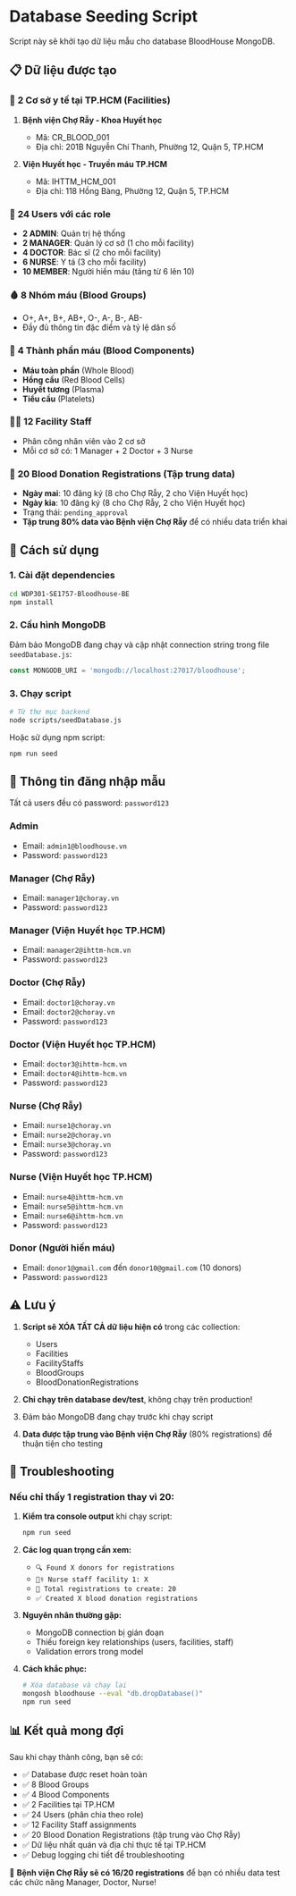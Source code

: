 # Database Seeding Script

Script này sẽ khởi tạo dữ liệu mẫu cho database BloodHouse MongoDB.

## 📋 Dữ liệu được tạo

### 🏥 **2 Cơ sở y tế tại TP.HCM (Facilities)**
1. **Bệnh viện Chợ Rẫy - Khoa Huyết học**
   - Mã: CR_BLOOD_001
   - Địa chỉ: 201B Nguyễn Chí Thanh, Phường 12, Quận 5, TP.HCM

2. **Viện Huyết học - Truyền máu TP.HCM**
   - Mã: IHTTM_HCM_001
   - Địa chỉ: 118 Hồng Bàng, Phường 12, Quận 5, TP.HCM

### 👥 **24 Users với các role**
- **2 ADMIN**: Quản trị hệ thống
- **2 MANAGER**: Quản lý cơ sở (1 cho mỗi facility)
- **4 DOCTOR**: Bác sĩ (2 cho mỗi facility)
- **6 NURSE**: Y tá (3 cho mỗi facility)  
- **10 MEMBER**: Người hiến máu (tăng từ 6 lên 10)

### 🩸 **8 Nhóm máu (Blood Groups)**
- O+, A+, B+, AB+, O-, A-, B-, AB-
- Đầy đủ thông tin đặc điểm và tỷ lệ dân số

### 🧪 **4 Thành phần máu (Blood Components)**
- **Máu toàn phần** (Whole Blood)
- **Hồng cầu** (Red Blood Cells) 
- **Huyết tương** (Plasma)
- **Tiểu cầu** (Platelets)

### 👨‍⚕️ **12 Facility Staff**
- Phân công nhân viên vào 2 cơ sở
- Mỗi cơ sở có: 1 Manager + 2 Doctor + 3 Nurse

### 📝 **20 Blood Donation Registrations (Tập trung data)**
- **Ngày mai**: 10 đăng ký (8 cho Chợ Rẫy, 2 cho Viện Huyết học)
- **Ngày kia**: 10 đăng ký (8 cho Chợ Rẫy, 2 cho Viện Huyết học)
- Trạng thái: `pending_approval`
- **Tập trung 80% data vào Bệnh viện Chợ Rẫy** để có nhiều data triển khai

## 🚀 Cách sử dụng

### 1. Cài đặt dependencies
```bash
cd WDP301-SE1757-Bloodhouse-BE
npm install
```

### 2. Cấu hình MongoDB
Đảm bảo MongoDB đang chạy và cập nhật connection string trong file `seedDatabase.js`:
```javascript
const MONGODB_URI = 'mongodb://localhost:27017/bloodhouse';
```

### 3. Chạy script
```bash
# Từ thư mục backend
node scripts/seedDatabase.js
```

Hoặc sử dụng npm script:
```bash
npm run seed
```

## 👤 Thông tin đăng nhập mẫu

Tất cả users đều có password: `password123`

### Admin
- Email: `admin1@bloodhouse.vn`
- Password: `password123`

### Manager (Chợ Rẫy) 
- Email: `manager1@choray.vn`
- Password: `password123`

### Manager (Viện Huyết học TP.HCM)
- Email: `manager2@ihttm-hcm.vn`
- Password: `password123`

### Doctor (Chợ Rẫy)
- Email: `doctor1@choray.vn` 
- Email: `doctor2@choray.vn`
- Password: `password123`

### Doctor (Viện Huyết học TP.HCM)
- Email: `doctor3@ihttm-hcm.vn`
- Email: `doctor4@ihttm-hcm.vn` 
- Password: `password123`

### Nurse (Chợ Rẫy)
- Email: `nurse1@choray.vn`
- Email: `nurse2@choray.vn`
- Email: `nurse3@choray.vn`
- Password: `password123`

### Nurse (Viện Huyết học TP.HCM)
- Email: `nurse4@ihttm-hcm.vn`
- Email: `nurse5@ihttm-hcm.vn`
- Email: `nurse6@ihttm-hcm.vn`
- Password: `password123`

### Donor (Người hiến máu)
- Email: `donor1@gmail.com` đến `donor10@gmail.com` (10 donors)
- Password: `password123`

## ⚠️ Lưu ý

1. **Script sẽ XÓA TẤT CẢ dữ liệu hiện có** trong các collection:
   - Users
   - Facilities  
   - FacilityStaffs
   - BloodGroups
   - BloodDonationRegistrations

2. **Chỉ chạy trên database dev/test**, không chạy trên production!

3. Đảm bảo MongoDB đang chạy trước khi chạy script

4. **Data được tập trung vào Bệnh viện Chợ Rẫy** (80% registrations) để thuận tiện cho testing

## 🐛 Troubleshooting

### Nếu chỉ thấy 1 registration thay vì 20:

1. **Kiểm tra console output** khi chạy script:
   ```bash
   npm run seed
   ```

2. **Các log quan trọng cần xem:**
   - `🔍 Found X donors for registrations` 
   - `👨‍⚕️ Nurse staff facility 1: X`
   - `📝 Total registrations to create: 20`
   - `✅ Created X blood donation registrations`

3. **Nguyên nhân thường gặp:**
   - MongoDB connection bị gián đoạn
   - Thiếu foreign key relationships (users, facilities, staff)
   - Validation errors trong model

4. **Cách khắc phục:**
   ```bash
   # Xóa database và chạy lại
   mongosh bloodhouse --eval "db.dropDatabase()"
   npm run seed
   ```

## 📊 Kết quả mong đợi

Sau khi chạy thành công, bạn sẽ có:
- ✅ Database được reset hoàn toàn
- ✅ 8 Blood Groups  
- ✅ 4 Blood Components
- ✅ 2 Facilities tại TP.HCM
- ✅ 24 Users (phân chia theo role)
- ✅ 12 Facility Staff assignments
- ✅ 20 Blood Donation Registrations (tập trung vào Chợ Rẫy)
- ✅ Dữ liệu nhất quán và địa chỉ thực tế tại TP.HCM
- ✅ Debug logging chi tiết để troubleshooting

🎯 **Bệnh viện Chợ Rẫy sẽ có 16/20 registrations** để bạn có nhiều data test các chức năng Manager, Doctor, Nurse! 